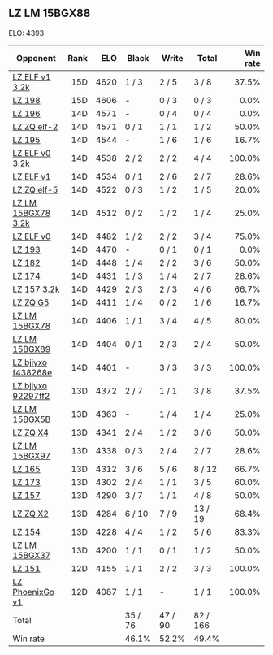 ## LZ LM 15BGX88 ##

ELO: 4393

Opponent | Rank | ELO | Black | Write | Total | Win rate
---------|-----:|----:|-------|-------|-------|-------:
[LZ ELF v1 3.2k](LZ%20ELF%20v1%203.2k.md) | 15D | 4620 | 1 / 3 | 2 / 5 | 3 / 8 | 37.5%
[LZ 198](LZ%20198.md) | 15D | 4606 | - | 0 / 3 | 0 / 3 | 0.0%
[LZ 196](LZ%20196.md) | 14D | 4571 | - | 0 / 4 | 0 / 4 | 0.0%
[LZ ZQ elf-2](LZ%20ZQ%20elf-2.md) | 14D | 4571 | 0 / 1 | 1 / 1 | 1 / 2 | 50.0%
[LZ 195](LZ%20195.md) | 14D | 4544 | - | 1 / 6 | 1 / 6 | 16.7%
[LZ ELF v0 3.2k](LZ%20ELF%20v0%203.2k.md) | 14D | 4538 | 2 / 2 | 2 / 2 | 4 / 4 | 100.0%
[LZ ELF v1](LZ%20ELF%20v1.md) | 14D | 4534 | 0 / 1 | 2 / 6 | 2 / 7 | 28.6%
[LZ ZQ elf-5](LZ%20ZQ%20elf-5.md) | 14D | 4522 | 0 / 3 | 1 / 2 | 1 / 5 | 20.0%
[LZ LM 15BGX78 3.2k](LZ%20LM%2015BGX78%203.2k.md) | 14D | 4512 | 0 / 2 | 1 / 2 | 1 / 4 | 25.0%
[LZ ELF v0](LZ%20ELF%20v0.md) | 14D | 4482 | 1 / 2 | 2 / 2 | 3 / 4 | 75.0%
[LZ 193](LZ%20193.md) | 14D | 4470 | - | 0 / 1 | 0 / 1 | 0.0%
[LZ 182](LZ%20182.md) | 14D | 4448 | 1 / 4 | 2 / 2 | 3 / 6 | 50.0%
[LZ 174](LZ%20174.md) | 14D | 4431 | 1 / 3 | 1 / 4 | 2 / 7 | 28.6%
[LZ 157 3.2k](LZ%20157%203.2k.md) | 14D | 4429 | 2 / 3 | 2 / 3 | 4 / 6 | 66.7%
[LZ ZQ G5](LZ%20ZQ%20G5.md) | 14D | 4411 | 1 / 4 | 0 / 2 | 1 / 6 | 16.7%
[LZ LM 15BGX78](LZ%20LM%2015BGX78.md) | 14D | 4406 | 1 / 1 | 3 / 4 | 4 / 5 | 80.0%
[LZ LM 15BGX89](LZ%20LM%2015BGX89.md) | 14D | 4404 | 0 / 1 | 2 / 3 | 2 / 4 | 50.0%
[LZ bjiyxo f438268e](LZ%20bjiyxo%20f438268e.md) | 14D | 4401 | - | 3 / 3 | 3 / 3 | 100.0%
[LZ bjiyxo 92297ff2](LZ%20bjiyxo%2092297ff2.md) | 13D | 4372 | 2 / 7 | 1 / 1 | 3 / 8 | 37.5%
[LZ LM 15BGX5B](LZ%20LM%2015BGX5B.md) | 13D | 4363 | - | 1 / 4 | 1 / 4 | 25.0%
[LZ ZQ X4](LZ%20ZQ%20X4.md) | 13D | 4341 | 2 / 4 | 1 / 2 | 3 / 6 | 50.0%
[LZ LM 15BGX97](LZ%20LM%2015BGX97.md) | 13D | 4338 | 0 / 3 | 2 / 4 | 2 / 7 | 28.6%
[LZ 165](LZ%20165.md) | 13D | 4312 | 3 / 6 | 5 / 6 | 8 / 12 | 66.7%
[LZ 173](LZ%20173.md) | 13D | 4302 | 2 / 4 | 1 / 1 | 3 / 5 | 60.0%
[LZ 157](LZ%20157.md) | 13D | 4290 | 3 / 7 | 1 / 1 | 4 / 8 | 50.0%
[LZ ZQ X2](LZ%20ZQ%20X2.md) | 13D | 4284 | 6 / 10 | 7 / 9 | 13 / 19 | 68.4%
[LZ 154](LZ%20154.md) | 13D | 4228 | 4 / 4 | 1 / 2 | 5 / 6 | 83.3%
[LZ LM 15BGX37](LZ%20LM%2015BGX37.md) | 13D | 4200 | 1 / 1 | 0 / 1 | 1 / 2 | 50.0%
[LZ 151](LZ%20151.md) | 12D | 4155 | 1 / 1 | 2 / 2 | 3 / 3 | 100.0%
[LZ PhoenixGo v1](LZ%20PhoenixGo%20v1.md) | 12D | 4087 | 1 / 1 | - | 1 / 1 | 100.0%
Total | | | 35 / 76 | 47 / 90 | 82 / 166 | 
Win rate| | | 46.1% | 52.2% | 49.4% | 
